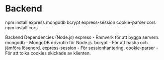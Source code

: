 # Backend

npm install express mongodb bcrypt express-session cookie-parser cors
npm install cors

Backend Dependencies (Node.js)
express - Ramverk för att bygga servern.
mongodb - MongoDB drivrutin för Node.js.
bcrypt - För att hasha och jämföra lösenord.
express-session - För sessionhantering.
cookie-parser - För att tolka cookies skickade av klienten.
